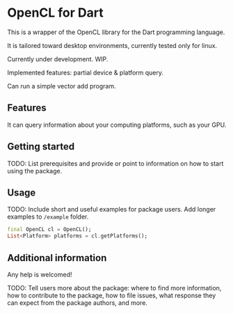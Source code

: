 <!-- 
This README describes the package. If you publish this package to pub.dev,
this README's contents appear on the landing page for your package.

For information about how to write a good package README, see the guide for
[writing package pages](https://dart.dev/guides/libraries/writing-package-pages). 

For general information about developing packages, see the Dart guide for
[creating packages](https://dart.dev/guides/libraries/create-library-packages)
and the Flutter guide for
[developing packages and plugins](https://flutter.dev/developing-packages). 
-->
# OpenCL for Dart

This is a wrapper of the OpenCL library for the Dart programming language.

It is tailored toward desktop environments, currently tested only for linux.

Currently under development. WIP.

Implemented features: partial device & platform query.

Can run a simple vector add program.

## Features

It can query information about your computing platforms, such as your GPU.

## Getting started

TODO: List prerequisites and provide or point to information on how to
start using the package.

## Usage

TODO: Include short and useful examples for package users. Add longer examples
to `/example` folder.

```dart
final OpenCL cl = OpenCL();
List<Platform> platforms = cl.getPlatforms();
```

## Additional information

Any help is welcomed!

TODO: Tell users more about the package: where to find more information, how to
contribute to the package, how to file issues, what response they can expect
from the package authors, and more.
